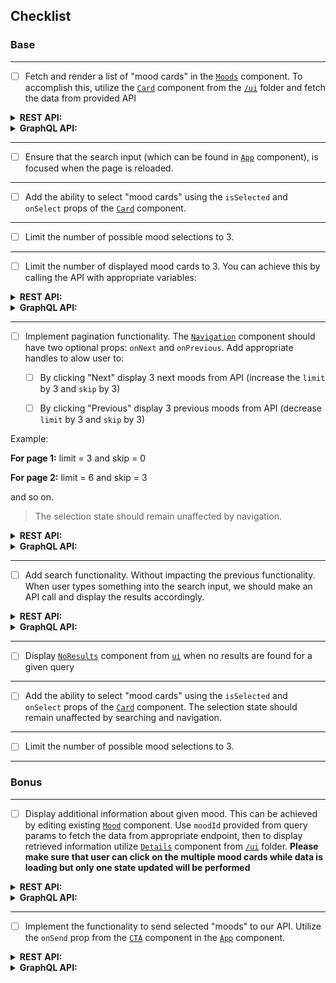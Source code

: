 ## Checklist

### Base
---

- [ ] Fetch and render a list of "mood cards" in the [`Moods`](./src/components/Moods.tsx) component. To accomplish this, utilize the [`Card`](./src/ui/Card.tsx) component from the [`/ui`](./src/ui/) folder and fetch the data from provided API


<details>
<summary><strong>REST API:</strong></summary>
<p></p>

**Request:**


_GET_ request should be send to http://localhost:4000/api/moods

**Types:**


Types for the REST response can be found in [./src/types/rest.ts](./src/types/index.ts)

**Example response:**


```json
{
    "moods": [
        {
            "id": 1,
            "title": "Happiness",
            "emoji": "😄",
            "description": "A state of being happy or experiencing pleasure.",
            "word": {
                "partOfSpeech": "Noun",
                "definitions": [
                    "The state of being happy.",
                    "A feeling of pleasure or contentment."
                ],
                "pronunciation": "/ˈhæp.i.nəs/"
            }
        }
    ],
    "pagination": {
        "skip": 0,
        "limit": "1",
        "count": 40
    }
}
```
</details>

<details>
<summary><strong>GraphQL API:</strong></summary>
<p></p>
> You can access GraphQL sandbox navigating to: http://localhost:4000

**Request:**

Apollo client is already setup, so you can jump straight in to writing `useQuery` hook.

**Types:**

Types for the GraphQL response can be found in [./src/types/graphql.ts](./src/types/graphql.ts)

**Example response:**


```json
{
  "data": {
    "moods": {
      "moods": [
        {
          "id": "1",
          "emoji": "😄",
          "description": "A state of being happy or experiencing pleasure.",
          "title": "Happiness",
          "word": {
            "definitions": [
              "The state of being happy.",
              "A feeling of pleasure or contentment."
            ],
            "partOfSpeech": "Noun",
            "pronunciation": "/ˈhæp.i.nəs/"
          }
        }
      ],
      "pagination": {
        "skip": 0,
        "limit": 1,
        "count": 40
      }
    }
  }
}
```
</details>

---

- [ ] Ensure that the search input (which can be found in [`App`](./src/App.tsx) component), is focused when the page is reloaded.

---

- [ ] Add the ability to select "mood cards" using the `isSelected` and `onSelect` props of the [`Card`](./src/ui/Card.tsx) component.

---

- [ ] Limit the number of possible mood selections to 3. 

--- 

- [ ] Limit the number of displayed mood cards to 3. You can achieve this by calling the API with appropriate variables:

<details>
<summary><strong>REST API:</strong></summary>
<p></p>

Add query parameter to url `limit=3`.
</details>

<details>
<summary><strong>GraphQL API:</strong></summary>
<p></p>

Add query variable `{"limit": 3}`.
</details>

---

- [ ] Implement pagination functionality. The [`Navigation`](./src/ui/Navigation.tsx) component should have two optional props: `onNext` and `onPrevious`. Add appropriate handles to alow user to: 

  - [ ] By clicking "Next" display 3 next moods from API (increase the `limit` by 3 and `skip` by 3)

  - [ ] By clicking "Previous" display 3 previous moods from API (decrease `limit` by 3 and `skip` by 3)

Example: 


**For page 1:**
limit = 3 and skip = 0


**For page 2:**
limit = 6 and skip = 3

and so on.

> The selection state should remain unaffected by navigation.

<details>
<summary><strong>REST API:</strong></summary>
<p></p>

Extend query variables by adding `&skip=3`.
</details>

<details>
<summary><strong>GraphQL API:</strong></summary>
<p></p>

Extend query variables by adding `{"skip": 3}`.
</details>

---

- [ ] Add search functionality. Without impacting the previous functionality. When user types something into the search input, we should make an API call and display the results accordingly.


<details>
<summary><strong>REST API:</strong></summary>
<p></p>

Request variables should be set to `?limit=3&search="<search_query>"`
</details>

<details>
<summary><strong>GraphQL API:</strong></summary>
<p></p>

Query variables should be set to `{"limit": 3, "search": "<search_query>"}"`
</details>

---

- [ ] Display [`NoResults`](./src/ui/NoResults.tsx) component from [`ui`](./src/ui) when no results are found for a given query

---

- [ ] Add the ability to select "mood cards" using the `isSelected` and `onSelect` props of the [`Card`](./src/ui/Card.tsx) component. The selection state should remain unaffected by searching and navigation.

---

- [ ] Limit the number of possible mood selections to 3. 

---

### Bonus
---

- [ ] Display additional information about given mood. This can be achieved by editing existing [`Mood`](./src/components/Mood.tsx) component. Use `moodId` provided from query params to fetch the data from appropriate endpoint, then to display retrieved information utilize [`Details`](./src/ui/Details.tsx) component from [`/ui`](./src/ui) folder. **Please make sure that user can click on the multiple mood cards while data is loading but only one state updated will be performed**

<details>
<summary><strong>REST API:</strong></summary>
<p></p>

**Request:**


Send _GET_ request to http://localhost:4000/moods/:moodId


**Types:**


Types for the REST response can be found in [./src/types/rest.ts](./src/types/rest.ts)


**Example response:**

```json
{
    "id": 1,
    "title": "Happiness",
    "emoji": "😄",
    "description": "A state of being happy or experiencing pleasure.",
    "word": {
        "partOfSpeech": "Noun",
        "definitions": [
            "The state of being happy.",
            "A feeling of pleasure or contentment."
        ],
        "pronunciation": "/ˈhæp.i.nəs/"
    }
}
```
</details>


<details>
<summary><strong>GraphQL API:</strong></summary>
<p></p>

**Request:**


Utilize `mood(id: !ID)` query. 

**Types:**


Types for the query can be found in [./src/types/graphql.ts](./src/types/graphql.ts)


**Example response:**


```json
{
  "data": {
    "mood": {
      "id": "1",
      "emoji": "😄",
      "description": "A state of being happy or experiencing pleasure.",
      "title": "Happiness",
      "word": {
        "definitions": [
          "The state of being happy.",
          "A feeling of pleasure or contentment."
        ],
        "partOfSpeech": "Noun",
        "pronunciation": "/ˈhæp.i.nəs/"
      }
    }
  }
}
```
</details>

---

- [ ] Implement the functionality to send selected "moods" to our API. Utilize the `onSend` prop from the [`CTA`](./src/ui/CTA.tsx) component in the [`App`](./src/App.tsx) component.

<details>
<summary><strong>REST API:</strong></summary>
<p></p>

Send _POST_ request to http://localhost:4000/api/moods/current with `{body: { moodIds: [<ids>] }}`. 
</details>


<details>
<summary><strong>GraphQL API:</strong></summary>
<p></p>

Send mutation with selected moods ids `saveCurrentMoods(moodsIds: [ID!]!)`.
</details>
